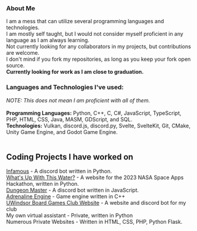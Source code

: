### About Me

<!--
**OneEyedKnight/OneEyedKnight** is a ✨ _special_ ✨ repository because its `README.md` (this file) appears on your GitHub profile.

Here are some ideas to get you started:

- 🔭 I’m currently working on ...
- 🌱 I’m currently learning ...
- 👯 I’m looking to collaborate on ...
- 🤔 I’m looking for help with ...
- 💬 Ask me about ...
- 📫 How to reach me: ...
- 😄 Pronouns: ...
- ⚡ Fun fact: ...
-->
<p> 
I am a mess that can utilize several programming languages and technologies. <br>
I am mostly self taught, but I would not consider myself proficient in any language as I am always learning. <br>
Not currently looking for any collaborators in my projects, but contributions are welcome. <br>
I don't mind if you fork my repositories, as long as you keep your fork open source. <br>
<b> Currently looking for work as I am close to graduation. </b>
</p>

### Languages and Technologies I've used:
*NOTE: This does not mean I am proficient with all of them.* <br> <br>
**Programming Languages:** Python, C++, C, C#, JavaScript, TypeScript, PHP, HTML, CSS, Java, MASM, GDScript, and SQL. <br>
**Technologies:** Vulkan, discord.js, discord.py, Svelte, SvelteKit, Git, CMake, Unity Game Engine, and Godot Game Engine. <br> <br>


## Coding Projects I have worked on
[Infamous](https://www.github.com/OneEyedKnight/Infamous) - A discord bot written in Python. <br>
[What's Up With This Water?](https://www.github.com/jpanahon/SpaceApps2023) - A website for the 2023 NASA Space Apps Hackathon, written in Python. <br>
[Dungeon Master](https://github.com/UWindsorBGC/suite) - A discord bot written in JavaScript. <br>
[Adrenaline Engine](https://github.com/OneEyedKnight/AdrenalineEngine) - Game engine written in C++ <br>
[UWindsor Board Games Club Website](https://github.com/UWindsorBGC/suite) - A website and discord bot for my club <br>
My own virtual assistant - Private, written in Python <br>
Numerous Private Websites - Written in HTML, CSS, PHP, Python Flask.



